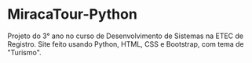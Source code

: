# MiracaTour-Python

Projeto do 3° ano no curso de Desenvolvimento de Sistemas na ETEC de Registro.
Site feito usando Python, HTML, CSS e Bootstrap, com tema de "Turismo".
